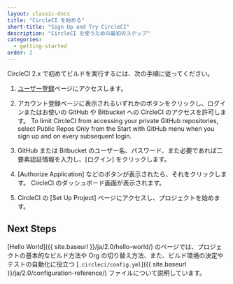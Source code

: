 ```yaml
---
layout: classic-docs
title: "CircleCI を始める"
short-title: "Sign Up and Try CircleCI"
description: "CircleCI を使うための最初のステップ"
categories:
  - getting-started
order: 2
---
```

CircleCI 2.x で初めてビルドを実行するには、次の手順に従ってください。

1. [ユーザー登録](https://circleci.jp/signup/)ページにアクセスします。

2. アカウント登録ページに表示されるいずれかのボタンをクリックし、ログインまたはお使いの GitHub や Bitbucket への CircleCI のアクセスを許可します。 To limit CircleCI from accessing your private GitHub repositories, select Public Repos Only from the Start with GitHub menu when you sign up and on every subsequent login.

3. GitHub または Bitbucket のユーザー名、パスワード、また必要であれば二要素認証情報を入力し、[ログイン] をクリックします。

4. [Authorize Application] などのボタンが表示されたら、それをクリックします。 CircleCI のダッシュボード画面が表示されます。

5. CircleCI の [Set Up Project] ページにアクセスし、プロジェクトを始めます。

## Next Steps

[Hello World]({{ site.baseurl }}/ja/2.0/hello-world/) のページでは、プロジェクトの基本的なビルド方法や Org の切り替え方法、また、ビルド環境の決定やテストの自動化に役立つ [`.circleci/config.yml`]({{ site.baseurl }}/ja/2.0/configuration-reference/) ファイルについて説明しています。